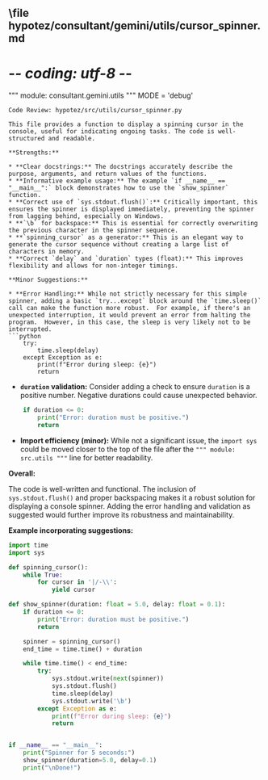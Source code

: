 ## \file hypotez/consultant/gemini/utils/cursor_spinner.md
# -*- coding: utf-8 -*-

""" module: consultant.gemini.utils """
MODE = 'debug'
```
Code Review: hypotez/src/utils/cursor_spinner.py

This file provides a function to display a spinning cursor in the console, useful for indicating ongoing tasks. The code is well-structured and readable.

**Strengths:**

* **Clear docstrings:** The docstrings accurately describe the purpose, arguments, and return values of the functions.
* **Informative example usage:** The example `if __name__ == "__main__":` block demonstrates how to use the `show_spinner` function.
* **Correct use of `sys.stdout.flush()`:** Critically important, this ensures the spinner is displayed immediately, preventing the spinner from lagging behind, especially on Windows.
* **`\b` for backspace:** This is essential for correctly overwriting the previous character in the spinner sequence.
* **`spinning_cursor` as a generator:** This is an elegant way to generate the cursor sequence without creating a large list of characters in memory.
* **Correct `delay` and `duration` types (float):** This improves flexibility and allows for non-integer timings.

**Minor Suggestions:**

* **Error Handling:** While not strictly necessary for this simple spinner, adding a basic `try...except` block around the `time.sleep()` call can make the function more robust.  For example, if there's an unexpected interruption, it would prevent an error from halting the program.  However, in this case, the sleep is very likely not to be interrupted.
```python
    try:
        time.sleep(delay)
    except Exception as e:
        print(f"Error during sleep: {e}")
        return
```

* **`duration` validation:**  Consider adding a check to ensure `duration` is a positive number.  Negative durations could cause unexpected behavior.

```python
    if duration <= 0:
        print("Error: duration must be positive.")
        return
```

* **Import efficiency (minor):** While not a significant issue, the `import sys` could be moved closer to the top of the file after the `""" module: src.utils """` line for better readability.


**Overall:**

The code is well-written and functional.  The inclusion of `sys.stdout.flush()` and proper backspacing makes it a robust solution for displaying a console spinner.  Adding the error handling and validation as suggested would further improve its robustness and maintainability.


**Example incorporating suggestions:**

```python
import time
import sys

def spinning_cursor():
    while True:
        for cursor in '|/-\\':
            yield cursor

def show_spinner(duration: float = 5.0, delay: float = 0.1):
    if duration <= 0:
        print("Error: duration must be positive.")
        return

    spinner = spinning_cursor()
    end_time = time.time() + duration

    while time.time() < end_time:
        try:
            sys.stdout.write(next(spinner))
            sys.stdout.flush()
            time.sleep(delay)
            sys.stdout.write('\b')
        except Exception as e:
            print(f"Error during sleep: {e}")
            return


if __name__ == "__main__":
    print("Spinner for 5 seconds:")
    show_spinner(duration=5.0, delay=0.1)
    print("\nDone!")
```

